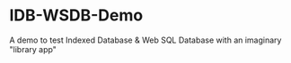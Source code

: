 # IDB-WSDB-Demo
A demo to test Indexed Database &amp; Web SQL Database with an imaginary "library app"
